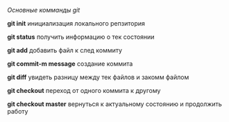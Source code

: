 *Основные комманды git* 

**git init**  инициализация локального репзитория

**git status** получить информацию о тек состоянии

**git add**  добавить файл к след коммиту

**git commit-m message** создание коммита

**git diff** увидеть разницу между тек файлов и закомм файлом

**git checkout** переход от одного коммита к другому

**git checkout master** вернуться к актуальному состоянию и продолжить работу